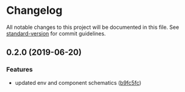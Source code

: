 # Changelog

All notable changes to this project will be documented in this file. See [standard-version](https://github.com/conventional-changelog/standard-version) for commit guidelines.

## 0.2.0 (2019-06-20)


### Features

* updated env and component schematics ([b9fc5fc](https://github.com/baetheus/schematics-preact/commit/b9fc5fc))
